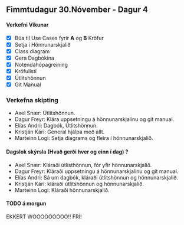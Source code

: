 ## Fimmtudagur 30.Nóvember - Dagur 4

#### Verkefni Vikunar
- [X] Búa til Use Cases fyrir **A** og **B** Kröfur
- [X] Setja í Hönnunarskjalið
- [X] Class diagram
- [X] Gera Dagbókina
- [X] Notendahópagreining
- [X] Kröfulisti
- [X] Útlitshönnun
- [X] Git Manual

### Verkefna skipting
- Axel Snær: Útlitshönnun.
- Dagur Freyr: Klára uppsetningu á hönnunarskjalinu og git manual.
- Elías Andri: Dagbók, Útlitshönnun.
- Kristján Kári: General hjálpa með allt.
- Marteinn Logi: Setja diagrams og fleira í hönnunarskjalið.

#### Dagslok skýrsla (Hvað gerði hver og einn í dag) ?

- Axel Snær: Kláraði útlisthönnun, fór yfir hönnunarskjalið.
- Dagur Freyr: Kláraði uppsetningu á hönnunarskjalinu og git manual.
- Elías Andri: Sá um dagbók, kláraði útlitshönnun og hönnunarskjalið.
- Kristján Kári: kláraði útlitshönnun og hönnunarskjalið.
- Marteinn Logi: Kláraði hönnunarskjalið.

#### TODO á morgun
EKKERT WOOOOOOOOO!!
FRÍ!
